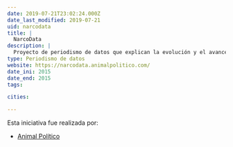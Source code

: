 ```yaml
---
date: 2019-07-21T23:02:24.000Z
date_last_modified: 2019-07-21
uid: narcodata
title: |
  NarcoData
description: |
  Proyecto de periodismo de datos que explican la evolución y el avance de los grupos delincuenciales en México.
type: Periodismo de datos
website: https://narcodata.animalpolitico.com/
date_ini: 2015
date_end: 2015
tags:

cities: 

---
```


Esta iniciativa fue realizada por:

- [Animal Político](/organizaciones/animal-politico)
